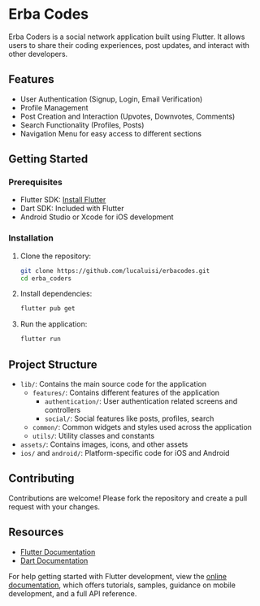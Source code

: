 # Erba Codes

Erba Coders is a social network application built using Flutter. It allows users to share their coding experiences, post updates, and interact with other developers.

## Features

- User Authentication (Signup, Login, Email Verification)
- Profile Management
- Post Creation and Interaction (Upvotes, Downvotes, Comments)
- Search Functionality (Profiles, Posts)
- Navigation Menu for easy access to different sections

## Getting Started

### Prerequisites

- Flutter SDK: [Install Flutter](https://flutter.dev/docs/get-started/install)
- Dart SDK: Included with Flutter
- Android Studio or Xcode for iOS development

### Installation

1. Clone the repository:
    ```sh
    git clone https://github.com/lucaluisi/erbacodes.git
    cd erba_coders
    ```

2. Install dependencies:
    ```sh
    flutter pub get
    ```

3. Run the application:
    ```sh
    flutter run
    ```

## Project Structure

- `lib/`: Contains the main source code for the application
  - `features/`: Contains different features of the application
    - `authentication/`: User authentication related screens and controllers
    - `social/`: Social features like posts, profiles, search
  - `common/`: Common widgets and styles used across the application
  - `utils/`: Utility classes and constants
- `assets/`: Contains images, icons, and other assets
- `ios/` and `android/`: Platform-specific code for iOS and Android

## Contributing

Contributions are welcome! Please fork the repository and create a pull request with your changes.

## Resources

- [Flutter Documentation](https://docs.flutter.dev/)
- [Dart Documentation](https://dart.dev/guides)

For help getting started with Flutter development, view the
[online documentation](https://docs.flutter.dev/), which offers tutorials,
samples, guidance on mobile development, and a full API reference.
